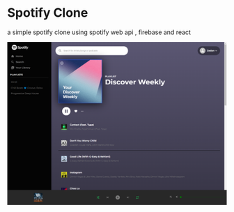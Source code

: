 # Spotify Clone

a simple spotify clone using spotify web api , firebase and react 

![screenshot](spotify.png)
